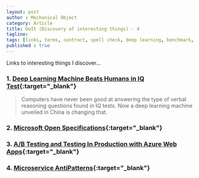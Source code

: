 ```yaml
---
layout: post
author : Mechanical Object
category: Article
title: DoIt (Discovery of interesting things) - 4
tagline: 
tags: [links, terms, contract, spell check, deep learning, benchmark, .net, c#]
published : true
--- 
```


Links to interesting things I discover...

<!--more-->

### 1. [Deep Learning Machine Beats Humans in IQ Test](https://www.technologyreview.com/s/538431/deep-learning-machine-beats-humans-in-iq-test/){:target="_blank"}

>Computers have never been good at answering the type of verbal reasoning questions found 
>in IQ tests. Now a deep learning machine unveiled in China is changing that.

### 2. [Microsoft Open Specifications](https://protocollp.azurewebsites.net/page/OfficeCollection/){:target="_blank"}

### 3. [A/B Testing and Testing In Production with Azure Web Apps](http://www.hanselman.com/blog/ABTestingAndTestingInProductionWithAzureWebApps.aspx){:target="_blank"}

### 4. [Microservice AntiPatterns](http://theburningmonk.com/2015/05/craftconf15-takeaways-from-microservice-antipatterns/){:target="_blank"}
